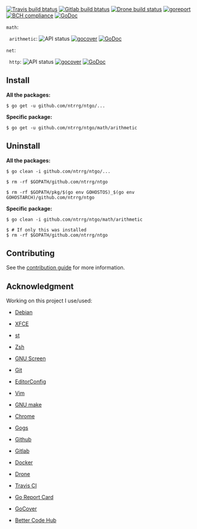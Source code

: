 [![Travis build btatus](https://travis-ci.com/ntrrg/ntgo.svg?branch=master)](https://travis-ci.com/ntrrg/ntgo)
[![Gitlab build btatus](https://gitlab.com/ntrrg/ntgo/badges/master/pipeline.svg)](https://gitlab.com/ntrrg/ntgo/commits/master)
[![Drone build status](https://ci.nt.web.ve/api/badges/ntrrg/ntgo/status.svg)](https://ci.nt.web.ve/ntrrg/ntgo)
[![goreport](https://goreportcard.com/badge/github.com/ntrrg/ntgo)](https://goreportcard.com/report/github.com/ntrrg/ntgo) 
[![BCH compliance](https://bettercodehub.com/edge/badge/ntrrg/ntgo?branch=master)](https://bettercodehub.com/results/ntrrg/ntgo)
[![GoDoc](https://godoc.org/github.com/ntrrg/ntgo?status.svg)](https://godoc.org/github.com/ntrrg/ntgo)

`math`:

&nbsp;&nbsp;`arithmetic`:
![API status](https://img.shields.io/badge/status-testing-yellow.svg)
[![gocover](http://gocover.io/_badge/github.com/ntrrg/math/arithmetic)](https://gocover.io/github.com/ntrrg/ntgo/math/arithmetic)
[![GoDoc](https://godoc.org/github.com/ntrrg/ntgo/math/arithmetic?status.svg)](https://godoc.org/github.com/ntrrg/ntgo/math/arithmetic)

`net`:

&nbsp;&nbsp;`http`:
![API status](https://img.shields.io/badge/status-unstable-red.svg)
[![gocover](http://gocover.io/_badge/github.com/ntrrg/net/http)](https://gocover.io/github.com/ntrrg/ntgo/net/http)
[![GoDoc](https://godoc.org/github.com/ntrrg/ntgo/net/http?status.svg)](https://godoc.org/github.com/ntrrg/ntgo/net/http)

## Install

**All the packages:**

```shell-session
$ go get -u github.com/ntrrg/ntgo/...
```

**Specific package:**

```shell-session
$ go get -u github.com/ntrrg/ntgo/math/arithmetic
```

## Uninstall

**All the packages:**

```shell-session
$ go clean -i github.com/ntrrg/ntgo/...
```

```shell-session
$ rm -rf $GOPATH/github.com/ntrrg/ntgo
```

```shell-session
$ rm -rf $GOPATH/pkg/$(go env GOHOSTOS)_$(go env GOHOSTARCH)/github.com/ntrrg/ntgo
```

**Specific package:**

```shell-session
$ go clean -i github.com/ntrrg/ntgo/math/arithmetic
```

```shell-session
$ # If only this was installed
$ rm -rf $GOPATH/github.com/ntrrg/ntgo
```

## Contributing

See the [contribution guide](CONTRIBUTING.md) for more information.

## Acknowledgment

Working on this project I use/used:

* [Debian](https://www.debian.org/)

* [XFCE](https://xfce.org/)

* [st](https://st.suckless.org/)

* [Zsh](http://www.zsh.org/)

* [GNU Screen](https://www.gnu.org/software/screen)

* [Git](https://git-scm.com/)

* [EditorConfig](http://editorconfig.org/)

* [Vim](https://www.vim.org/)

* [GNU make](https://www.gnu.org/software/make/)

* [Chrome](https://www.google.com/chrome/browser/desktop/index.html)

* [Gogs](https://gogs.io/)

* [Github](https://github.com)

* [Gitlab](https://gitlab.com/)

* [Docker](https://docker.com)

* [Drone](https://drone.io/)

* [Travis CI](https://travis-ci.org)

* [Go Report Card](https://goreportcard.com)

* [GoCover](http://gocover.io)

* [Better Code Hub](https://bettercodehub.com)

